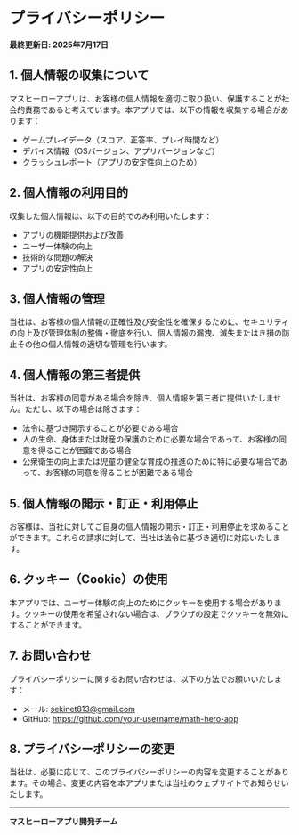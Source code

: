 # プライバシーポリシー

**最終更新日: 2025年7月17日**

## 1. 個人情報の収集について

マスヒーローアプリは、お客様の個人情報を適切に取り扱い、保護することが社会的責務であると考えています。本アプリでは、以下の情報を収集する場合があります：

- ゲームプレイデータ（スコア、正答率、プレイ時間など）
- デバイス情報（OSバージョン、アプリバージョンなど）
- クラッシュレポート（アプリの安定性向上のため）

## 2. 個人情報の利用目的

収集した個人情報は、以下の目的でのみ利用いたします：

- アプリの機能提供および改善
- ユーザー体験の向上
- 技術的な問題の解決
- アプリの安定性向上

## 3. 個人情報の管理

当社は、お客様の個人情報の正確性及び安全性を確保するために、セキュリティの向上及び管理体制の整備・徹底を行い、個人情報の漏洩、滅失またはき損の防止その他の個人情報の適切な管理を行います。

## 4. 個人情報の第三者提供

当社は、お客様の同意がある場合を除き、個人情報を第三者に提供いたしません。ただし、以下の場合は除きます：

- 法令に基づき開示することが必要である場合
- 人の生命、身体または財産の保護のために必要な場合であって、お客様の同意を得ることが困難である場合
- 公衆衛生の向上または児童の健全な育成の推進のために特に必要な場合であって、お客様の同意を得ることが困難である場合

## 5. 個人情報の開示・訂正・利用停止

お客様は、当社に対してご自身の個人情報の開示・訂正・利用停止を求めることができます。これらの請求に対して、当社は法令に基づき適切に対応いたします。

## 6. クッキー（Cookie）の使用

本アプリでは、ユーザー体験の向上のためにクッキーを使用する場合があります。クッキーの使用を希望されない場合は、ブラウザの設定でクッキーを無効にすることができます。

## 7. お問い合わせ

プライバシーポリシーに関するお問い合わせは、以下の方法でお願いいたします：

- メール: sekinet813@gmail.com
- GitHub: https://github.com/your-username/math-hero-app

## 8. プライバシーポリシーの変更

当社は、必要に応じて、このプライバシーポリシーの内容を変更することがあります。その場合、変更の内容を本アプリまたは当社のウェブサイトでお知らせいたします。

---

**マスヒーローアプリ開発チーム** 